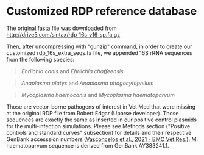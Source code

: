 # Customized RDP reference database
The original fasta file was downloaded from http://drive5.com/sintax/rdp_16s_v16_sp.fa.gz

Then, after uncompressing with "gunzip" command, in order to create our customized rdp_16s_extra_seqs.fa file, we appended 16S rRNA sequences from the following species: 

>*Ehrlichia canis* and *Ehrlichia chaffeensis*

>*Anaplasma platys* and *Anaplasma phagocytophilum*

>*Mycoplasma haemocanis* and *Mycoplasma haematoparvum*

Those are vector-borne pathogens of interest in Vet Med that were missing at the original RDP file from Robert Edgar (Uparse developer). Those sequences are exactly the same as inserted in our positive control plasmids for the multi-infection simulations. Please see Methods section ("Positive controls and standard curves" subsection) for details and their respective GenBank accesssion numbers ([Vasconcelos et al., 2021 - BMC Vet.Res.](https://bmcvetres.biomedcentral.com/articles/10.1186/s12917-021-02969-9)). M. haematoparvum sequence is derived from GenBank AY383241.1.
